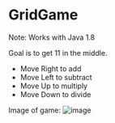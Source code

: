 # GridGame

Note: Works with Java 1.8

Goal is to get 11 in the middle.

- Move Right to add
- Move Left to subtract
- Move Up to multiply
- Move Down to divide

Image of game:
![image](https://user-images.githubusercontent.com/73619173/152722916-225dda3f-d50c-4b4a-b87b-edade53b4bec.png)
